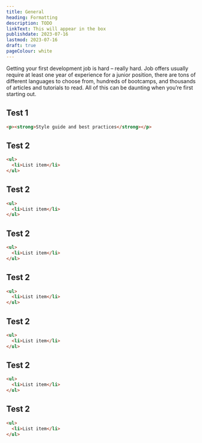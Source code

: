 ```yaml
---
title: General
heading: Formatting
description: TODO
linkText: This will appear in the box
publishdate: 2023-07-16
lastmod: 2023-07-16
draft: true
pageColour: white
---
```


Getting your first development job is hard – really hard. Job offers usually require at least one year of experience for a junior position, there are tons of different languages to choose from, hundreds of bootcamps, and thousands of articles and tutorials to read. All of this can be daunting when you’re first starting out.

## Test 1

```html
<p><strong>Style guide and best practices</strong></p>
```

## Test 2

```html
<ul>
  <li>List item</li>
</ul>
```

## Test 2

```html
<ul>
  <li>List item</li>
</ul>
```

## Test 2

```html
<ul>
  <li>List item</li>
</ul>
```

## Test 2

```html
<ul>
  <li>List item</li>
</ul>
```

## Test 2

```html
<ul>
  <li>List item</li>
</ul>
```

## Test 2

```html
<ul>
  <li>List item</li>
</ul>
```

## Test 2

```html
<ul>
  <li>List item</li>
</ul>
```
